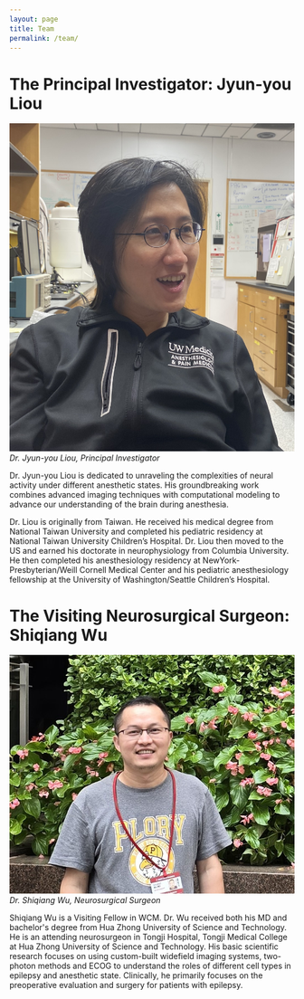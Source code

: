```yaml
---
layout: page
title: Team
permalink: /team/
---
```

# The Principal Investigator: Jyun-you Liou

![Jyun-you Liou](jpgs/LJY.jpg)  
*Dr. Jyun-you Liou, Principal Investigator*

Dr. Jyun-you Liou is dedicated to unraveling the complexities of neural activity under different anesthetic states. His groundbreaking work combines advanced imaging techniques with computational modeling to advance our understanding of the brain during anesthesia.

Dr. Liou is originally from Taiwan. He received his medical degree from National Taiwan University and completed his pediatric residency at National Taiwan University Children’s Hospital. Dr. Liou then moved to the US and earned his doctorate in neurophysiology from Columbia University. He then completed his anesthesiology residency at NewYork-Presbyterian/Weill Cornell Medical Center and his pediatric anesthesiology fellowship at the University of Washington/Seattle Children’s Hospital.

# The Visiting Neurosurgical Surgeon: Shiqiang Wu

![Jyun-you Liou](jpgs/wsq2.jpg)  
*Dr. Shiqiang Wu, Neurosurgical Surgeon*  

Shiqiang Wu is a Visiting Fellow in WCM. Dr. Wu received both his MD and bachelor's degree from Hua Zhong University of Science and Technology. He is an attending neurosurgeon in Tongji Hospital, Tongji Medical College at Hua Zhong University of Science and Technology. His basic scientific research focuses on using custom-built widefield imaging systems, two-photon methods and ECOG to understand the roles of different cell types in epilepsy and anesthetic state. Clinically, he primarily focuses on the preoperative evaluation and surgery for patients with epilepsy. 


